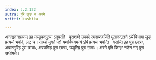 ```yaml
---
index: 3.2.122
sutra: पुरि लुङ् च अस्मे
vritti: kashika

---
```

अनद्यतनग्रहणम् इह मण्डूकप्लुत्या ऽनुवर्तते। पुराशब्दे उपपदे स्मशब्दवर्जिते भूतानद्यतने ऽर्थे विभाषा लुङ् प्रत्ययो भवति, लट् च। ताभ्यां मुक्ते पक्षे यथाविषयमन्ये ऽपि प्रत्यया भवन्ति। वसन्ति इह पुरा छात्राः, अवात्सुरिह पुरा छात्राः, अवसन्निह पुरा छात्राः, ऊषुरिह पुरा छात्राः। अस्मे इति किम्? नडेन सम् पुरा अधीयते।